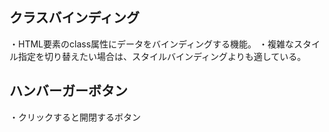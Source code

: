 ## クラスバインディング
・HTML要素のclass属性にデータをバインディングする機能。
・複雑なスタイル指定を切り替えたい場合は、スタイルバインディングよりも適している。

## ハンバーガーボタン
・クリックすると開閉するボタン